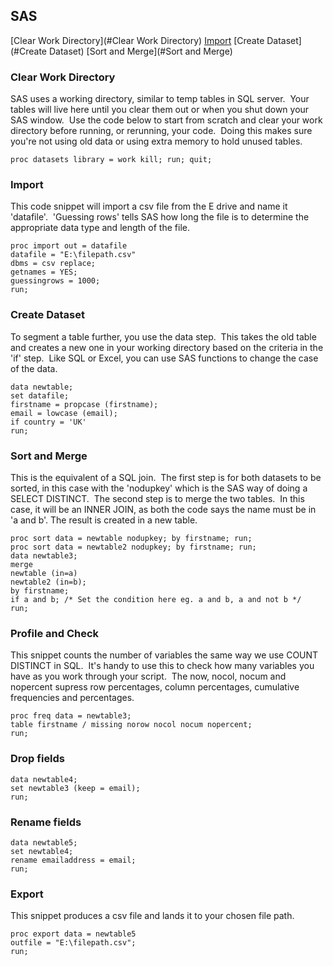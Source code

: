 ## SAS

[Clear Work Directory](#Clear Work Directory)
[Import](#Import)
[Create Dataset](#Create Dataset)
[Sort and Merge](#Sort and Merge)


### Clear Work Directory
SAS uses a working directory, similar to temp tables in SQL server.  Your tables will live here until you clear them out or when you shut down your SAS window.  Use the code below to start from scratch and clear your work directory before running, or rerunning, your code.  Doing this makes sure you're not using old data or using extra memory to hold unused tables.

```sas
proc datasets library = work kill; run; quit;
```

### Import
This code snippet will import a csv file from the E drive and name it 'datafile'.  'Guessing rows' tells SAS how long the file is to determine the appropriate data type and length of the file.

```sas
proc import out = datafile
datafile = "E:\filepath.csv"
dbms = csv replace;
getnames = YES;
guessingrows = 1000;
run;
```

### Create Dataset
To segment a table further, you use the data step.  This takes the old table and creates a new one in your working directory based on the criteria in the 'if' step.  Like SQL or Excel, you can use SAS functions to change the case of the data.

```sas
data newtable;
set datafile;
firstname = propcase (firstname); 
email = lowcase (email);
if country = 'UK'
run;
```

### Sort and Merge
This is the equivalent of a SQL join.  The first step is for both datasets to be sorted, in this case with the 'nodupkey' which is the SAS way of doing a SELECT DISTINCT.  The second step is to merge the two tables.  In this case, it will be an INNER JOIN, as both the code says the name must be in 'a and b'. The result is created in a new table.

```sas
proc sort data = newtable nodupkey; by firstname; run; 
proc sort data = newtable2 nodupkey; by firstname; run;
data newtable3; 
merge
newtable (in=a)
newtable2 (in=b);
by firstname;
if a and b; /* Set the condition here eg. a and b, a and not b */
run;
```

### Profile and Check
This snippet counts the number of variables the same way we use COUNT DISTINCT in SQL.  It's handy to use this to check how many variables you have as you work through your script.  The now, nocol, nocum and nopercent supress row percentages, column percentages, cumulative frequencies and percentages.

```sas
proc freq data = newtable3;
table firstname / missing norow nocol nocum nopercent;
run; 
```

### Drop fields

```sas
data newtable4;
set newtable3 (keep = email);
run;
```

### Rename fields

```sas
data newtable5;
set newtable4;
rename emailaddress = email;
run;
```

### Export

This snippet produces a csv file and lands it to your chosen file path.

```sas
proc export data = newtable5
outfile = "E:\filepath.csv";
run;
```
